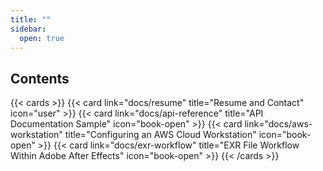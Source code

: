 ```yaml
---
title: ""
sidebar:
  open: true
---
```


## Contents

{{< cards >}}
  {{< card link="docs/resume" title="Resume and Contact" icon="user" >}}
  {{< card link="docs/api-reference" title="API Documentation Sample" icon="book-open" >}}
  {{< card link="docs/aws-workstation" title="Configuring an AWS Cloud Workstation" icon="book-open" >}}
  {{< card link="docs/exr-workflow" title="EXR File Workflow Within Adobe After Effects" icon="book-open" >}}
{{< /cards >}}

